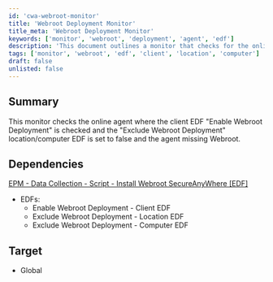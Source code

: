 ```yaml
---
id: 'cwa-webroot-monitor'
title: 'Webroot Deployment Monitor'
title_meta: 'Webroot Deployment Monitor'
keywords: ['monitor', 'webroot', 'deployment', 'agent', 'edf']
description: 'This document outlines a monitor that checks for the online status of agents where the client EDF "Enable Webroot Deployment" is enabled, the "Exclude Webroot Deployment" location/computer EDF is set to false, and the agent is missing Webroot. It also includes dependencies and target specifications for effective monitoring.'
tags: ['monitor', 'webroot', 'edf', 'client', 'location', 'computer']
draft: false
unlisted: false
---
```

## Summary

This monitor checks the online agent where the client EDF "Enable Webroot Deployment" is checked and the "Exclude Webroot Deployment" location/computer EDF is set to false and the agent missing Webroot.

## Dependencies

[EPM - Data Collection - Script - Install Webroot SecureAnyWhere [EDF]](https://proval.itglue.com/DOC-5078775-14989293)

- EDFs:
  - Enable Webroot Deployment - Client EDF
  - Exclude Webroot Deployment - Location EDF
  - Exclude Webroot Deployment - Computer EDF

## Target

- Global



